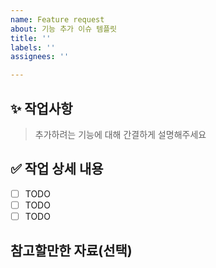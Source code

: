 ```yaml
---
name: Feature request
about: 기능 추가 이슈 템플릿
title: ''
labels: ''
assignees: ''

---
```


## ✨ 작업사항

> 추가하려는 기능에 대해 간결하게 설명해주세요

## ✅ 작업 상세 내용

- [ ] TODO
- [ ] TODO
- [ ] TODO

## 참고할만한 자료(선택)
